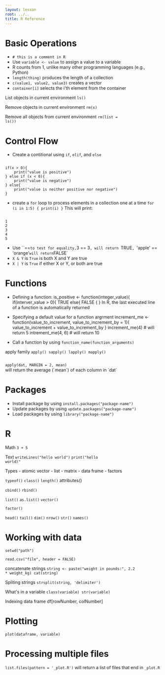```yaml
---
layout: lesson
root: ../..
title: R Reference
---
```

# Basic Operations

- <code># this is a comment in R</code>
- Use <code>variable <- value</code> to assign a value to a variable
- R counts from 1, unlike many other programming languages (e.g., Python)
- `length(thing)` produces the length of a collection
- `c(value1, value2, value3)` creates a vector
- `container[i]` selects the i'th element from the container

List objects in current environment
<code>ls()</code>

Remove objects in current environment
<code>rm(x)</code>

Remove all objects from current environment
<code>rm(list = ls())</code>

# Control Flow

- Create a contitional using `if`, `elif`, and `else`

<code>
if(x > 0){
	print("value is positive")
} else if (x < 0){
    print("value is negative")
} else{
    print("value is neither positive nor negative")
}</code>

- create a `for` loop to process elements in a collection one at a time
<code>for (i in 1:5) {
    print(i)
}</code>
This will print:
<code>
1
2
3
4
5
</code>

- Use ``==` to test for equality, `3 == 3`, will return `TRUE`, `'apple'
  == 'orange'` will return `FALSE`
- `X & Y` is `True` is both X and Y are true
- `X | Y` is `True` if either X or Y, or both are true

# Functions

- Defining a function:
</code> is_positive <- function(integer_value){
	if(interver_value > 0){
	   TRUE
	else{
	   FALSE
	{
}</code>
In R, the last executed line of a function is automatically returned

- Specifying a default value for a function argrment
</code> increment_me <- function(value_to_increment,
value_to_increment_by = 1){
	value_to_increment + value_to_increment_by
}</code>
increment_me(4) # will return 5
intrement_me(4, 6) # will return 10

- Call a function by using `function_name(function_arguments)`

apply family
<code>apply()
sapply()
lapply()
mapply()</code>

<code>
apply(dat, MARGIN = 2, mean)
</code>
will return the average (`mean`) of each column in `dat`

# Packages
- Install package by using <code>install.packages("package-name")</code>
- Update packages by using <code>update.packages("package-name")</code>
- Load packages by using <code>library("package-name")</code>

# R
Math
<code>3 + 5</code>

Text
<code>writeLines("hello world")</code>
<code>print("hello world)"</code>

Types
	- atomic vector
	- list
	- matrix
	- data frame
	- factors

<code>typeof()</code>
<code>class()</code>
<code>length()</code>
</code>attributes()</code>

<code>cbind()</code>
<code>rbind()</code>

<code>list()</code>
<code>as.list()</code>
<code>vector()</code>

<code>factor()</code>

<code>head()</code>
<code>tail()</code>
<code>dim()</code>
<code>nrow()</code>
<code>str()</code>
<code>names()</code>

# Working with data

<code>setwd("path")</code>

<code>read.csv("file", header = FALSE)</code>

concatenate strings
<code>string <- paste("weight in pounds:", 2.2 * weight_kg)
cat(string)</code>

Spliting strings
<code>strsplit(string, 'delimiter')</code>

What's in a variable
<code>class(variable)
str(variable)</code>

Indexing
data frame
df[rowNumber, colNumber]

# Plotting
<code>plot(dataframe, variable)</code>

# Processing multiple files
<code>list.files(pattern = '_plot.R')</code> will return a list of
files that end in `_plot.R`
